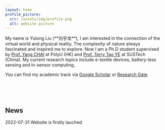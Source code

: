 ```yaml
---
layout: home
profile_picture:
  src: /assets/img/profile.png
  alt: website picture
---
```


<p>
  My name is Yulong Liu (**刘宇龙**), I am interested in the connection of the virtual world and physical reality. The complexity of nature always fascinated and inspired me to explore. Now I am a Ph.D student supervised by <a href="http://ap.polyu.edu.hk/ychai/">Prof. Yang CHAI</a> at PolyU (HK) and <a href="https://faculty.sustech.edu.cn/yet/en/">Prof. Terry Tao YE</a> at SUSTech (China). My current research topics include e-textile devices, battery-less sensing and in-sensor computing. 
</p>

<p>
  You can find my academic track via <a href="https://scholar.google.com/citations?user=cKS4AxIAAAAJ&hl=en">Google Scholar</a> or <a href="https://www.researchgate.net/profile/Yulong-Liu">Research Gate</a>.
</p>

<br>
<br>
<br>

<h2>News</h2>

<p>
2022-07-31 Website is firstly lauched.
</p>

